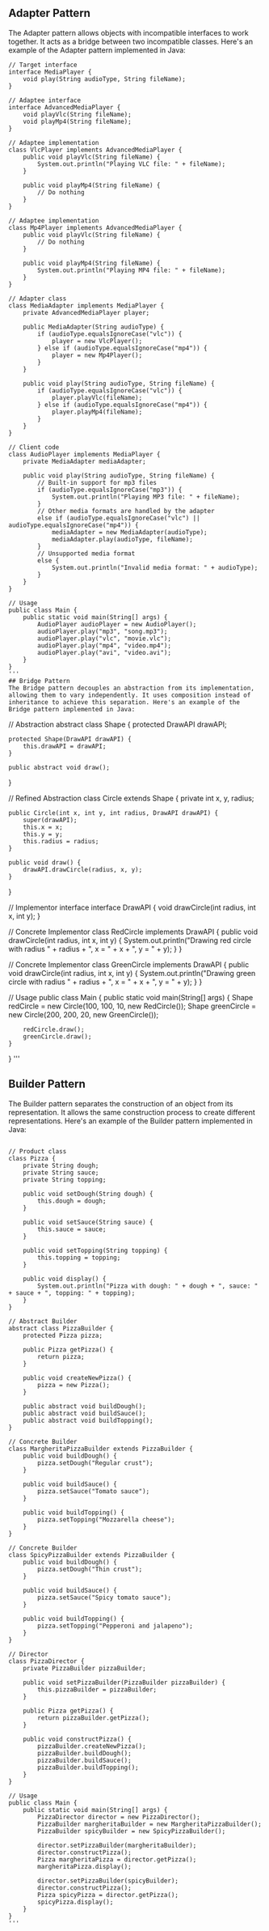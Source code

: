 ## Adapter Pattern
The Adapter pattern allows objects with incompatible interfaces to work together. It acts as a bridge between two incompatible classes. Here's an example of the Adapter pattern implemented in Java:

```
// Target interface
interface MediaPlayer {
    void play(String audioType, String fileName);
}

// Adaptee interface
interface AdvancedMediaPlayer {
    void playVlc(String fileName);
    void playMp4(String fileName);
}

// Adaptee implementation
class VlcPlayer implements AdvancedMediaPlayer {
    public void playVlc(String fileName) {
        System.out.println("Playing VLC file: " + fileName);
    }

    public void playMp4(String fileName) {
        // Do nothing
    }
}

// Adaptee implementation
class Mp4Player implements AdvancedMediaPlayer {
    public void playVlc(String fileName) {
        // Do nothing
    }

    public void playMp4(String fileName) {
        System.out.println("Playing MP4 file: " + fileName);
    }
}

// Adapter class
class MediaAdapter implements MediaPlayer {
    private AdvancedMediaPlayer player;

    public MediaAdapter(String audioType) {
        if (audioType.equalsIgnoreCase("vlc")) {
            player = new VlcPlayer();
        } else if (audioType.equalsIgnoreCase("mp4")) {
            player = new Mp4Player();
        }
    }

    public void play(String audioType, String fileName) {
        if (audioType.equalsIgnoreCase("vlc")) {
            player.playVlc(fileName);
        } else if (audioType.equalsIgnoreCase("mp4")) {
            player.playMp4(fileName);
        }
    }
}

// Client code
class AudioPlayer implements MediaPlayer {
    private MediaAdapter mediaAdapter;

    public void play(String audioType, String fileName) {
        // Built-in support for mp3 files
        if (audioType.equalsIgnoreCase("mp3")) {
            System.out.println("Playing MP3 file: " + fileName);
        }
        // Other media formats are handled by the adapter
        else if (audioType.equalsIgnoreCase("vlc") || audioType.equalsIgnoreCase("mp4")) {
            mediaAdapter = new MediaAdapter(audioType);
            mediaAdapter.play(audioType, fileName);
        }
        // Unsupported media format
        else {
            System.out.println("Invalid media format: " + audioType);
        }
    }
}

// Usage
public class Main {
    public static void main(String[] args) {
        AudioPlayer audioPlayer = new AudioPlayer();
        audioPlayer.play("mp3", "song.mp3");
        audioPlayer.play("vlc", "movie.vlc");
        audioPlayer.play("mp4", "video.mp4");
        audioPlayer.play("avi", "video.avi");
    }
}
'''
## Bridge Pattern
The Bridge pattern decouples an abstraction from its implementation, allowing them to vary independently. It uses composition instead of inheritance to achieve this separation. Here's an example of the Bridge pattern implemented in Java:

```
  
  // Abstraction
abstract class Shape {
    protected DrawAPI drawAPI;

    protected Shape(DrawAPI drawAPI) {
        this.drawAPI = drawAPI;
    }

    public abstract void draw();
}

// Refined Abstraction
class Circle extends Shape {
    private int x, y, radius;

    public Circle(int x, int y, int radius, DrawAPI drawAPI) {
        super(drawAPI);
        this.x = x;
        this.y = y;
        this.radius = radius;
    }

    public void draw() {
        drawAPI.drawCircle(radius, x, y);
    }
}

// Implementor interface
interface DrawAPI {
    void drawCircle(int radius, int x, int y);
}

// Concrete Implementor
class RedCircle implements DrawAPI {
    public void drawCircle(int radius, int x, int y) {
        System.out.println("Drawing red circle with radius " + radius + ", x = " + x + ", y = " + y);
    }
}

// Concrete Implementor
class GreenCircle implements DrawAPI {
    public void drawCircle(int radius, int x, int y) {
        System.out.println("Drawing green circle with radius " + radius + ", x = " + x + ", y = " + y);
    }
}

// Usage
public class Main {
    public static void main(String[] args) {
        Shape redCircle = new Circle(100, 100, 10, new RedCircle());
        Shape greenCircle = new Circle(200, 200, 20, new GreenCircle());

        redCircle.draw();
        greenCircle.draw();
    }
}
'''
## Builder Pattern
The Builder pattern separates the construction of an object from its representation. It allows the same construction process to create different representations. Here's an example of the Builder pattern implemented in Java:

```
  
// Product class
class Pizza {
    private String dough;
    private String sauce;
    private String topping;

    public void setDough(String dough) {
        this.dough = dough;
    }

    public void setSauce(String sauce) {
        this.sauce = sauce;
    }

    public void setTopping(String topping) {
        this.topping = topping;
    }

    public void display() {
        System.out.println("Pizza with dough: " + dough + ", sauce: " + sauce + ", topping: " + topping);
    }
}

// Abstract Builder
abstract class PizzaBuilder {
    protected Pizza pizza;

    public Pizza getPizza() {
        return pizza;
    }

    public void createNewPizza() {
        pizza = new Pizza();
    }

    public abstract void buildDough();
    public abstract void buildSauce();
    public abstract void buildTopping();
}

// Concrete Builder
class MargheritaPizzaBuilder extends PizzaBuilder {
    public void buildDough() {
        pizza.setDough("Regular crust");
    }

    public void buildSauce() {
        pizza.setSauce("Tomato sauce");
    }

    public void buildTopping() {
        pizza.setTopping("Mozzarella cheese");
    }
}

// Concrete Builder
class SpicyPizzaBuilder extends PizzaBuilder {
    public void buildDough() {
        pizza.setDough("Thin crust");
    }

    public void buildSauce() {
        pizza.setSauce("Spicy tomato sauce");
    }

    public void buildTopping() {
        pizza.setTopping("Pepperoni and jalapeno");
    }
}

// Director
class PizzaDirector {
    private PizzaBuilder pizzaBuilder;

    public void setPizzaBuilder(PizzaBuilder pizzaBuilder) {
        this.pizzaBuilder = pizzaBuilder;
    }

    public Pizza getPizza() {
        return pizzaBuilder.getPizza();
    }

    public void constructPizza() {
        pizzaBuilder.createNewPizza();
        pizzaBuilder.buildDough();
        pizzaBuilder.buildSauce();
        pizzaBuilder.buildTopping();
    }
}

// Usage
public class Main {
    public static void main(String[] args) {
        PizzaDirector director = new PizzaDirector();
        PizzaBuilder margheritaBuilder = new MargheritaPizzaBuilder();
        PizzaBuilder spicyBuilder = new SpicyPizzaBuilder();

        director.setPizzaBuilder(margheritaBuilder);
        director.constructPizza();
        Pizza margheritaPizza = director.getPizza();
        margheritaPizza.display();

        director.setPizzaBuilder(spicyBuilder);
        director.constructPizza();
        Pizza spicyPizza = director.getPizza();
        spicyPizza.display();
    }
}
'''
  
